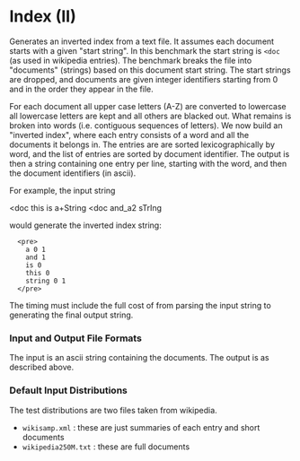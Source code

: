 # Index (II)

Generates an inverted index from a text file.  It assumes each
document starts with a given "start string".  In this benchmark the
start string is `<doc` (as used in wikipedia entries).  The benchmark
breaks the file into "documents" (strings) based on this document
start string.  The start strings are dropped, and documents are given
integer identifiers starting from 0 and in the order they appear in
the file.

For each document all upper case letters (A-Z) are converted to
lowercase all lowercase letters are kept and all others are blacked
out.  What remains is broken into words (i.e. contiguous sequences of
letters).  We now build an "inverted index", where each entry consists
of a word and all the documents it belongs in.  The entries are are
sorted lexicographically by word, and the list of entries are sorted
by document identifier.  The output is then a string containing one
entry per line, starting with the word, and then the document
identifiers (in ascii).

For example, the input string

<doc this is a+String <doc and_a2 sTrIng

 would generate the inverted index string:

```
  <pre>
    a 0 1
    and 1
    is 0
    this 0
    string 0 1
  </pre>
  ```
  
The timing must include the full cost of from parsing the input string to generating the final output string.

### Input and Output File Formats

The input is an ascii string containing the documents.   The output is as described above.

### Default Input Distributions

The test distributions are two files taken from wikipedia.

- `wikisamp.xml` : these are just summaries of each entry and short documents
- `wikipedia250M.txt` : these are full documents
